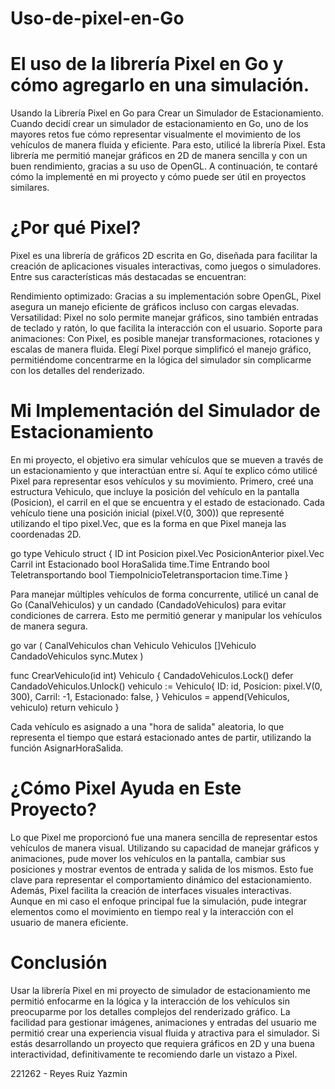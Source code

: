 # Uso-de-pixel-en-Go
# El uso de la librería Pixel en Go y cómo agregarlo en una simulación.

Usando la Librería Pixel en Go para Crear un Simulador de Estacionamiento.
Cuando decidí crear un simulador de estacionamiento en Go, uno de los mayores retos fue cómo representar visualmente el movimiento de los vehículos de manera fluida y eficiente. Para esto, utilicé la librería Pixel. Esta librería me permitió manejar gráficos en 2D de manera sencilla y con un buen rendimiento, gracias a su uso de OpenGL. A continuación, te contaré cómo la implementé en mi proyecto y cómo puede ser útil en proyectos similares.

# ¿Por qué Pixel?
Pixel es una librería de gráficos 2D escrita en Go, diseñada para facilitar la creación de aplicaciones visuales interactivas, como juegos o simuladores. Entre sus características más destacadas se encuentran:

Rendimiento optimizado: Gracias a su implementación sobre OpenGL, Pixel asegura un manejo eficiente de gráficos incluso con cargas elevadas.
Versatilidad: Pixel no solo permite manejar gráficos, sino también entradas de teclado y ratón, lo que facilita la interacción con el usuario.
Soporte para animaciones: Con Pixel, es posible manejar transformaciones, rotaciones y escalas de manera fluida.
Elegí Pixel porque simplificó el manejo gráfico, permitiéndome concentrarme en la lógica del simulador sin complicarme con los detalles del renderizado.

# Mi Implementación del Simulador de Estacionamiento
En mi proyecto, el objetivo era simular vehículos que se mueven a través de un estacionamiento y que interactúan entre sí. Aquí te explico cómo utilicé Pixel para representar esos vehículos y su movimiento.
Primero, creé una estructura Vehiculo, que incluye la posición del vehículo en la pantalla (Posicion), el carril en el que se encuentra y el estado de estacionado. Cada vehículo tiene una posición inicial (pixel.V(0, 300)) que representé utilizando el tipo pixel.Vec, que es la forma en que Pixel maneja las coordenadas 2D.

go
type Vehiculo struct {
    ID               int
    Posicion         pixel.Vec
    PosicionAnterior pixel.Vec
    Carril           int
    Estacionado      bool
    HoraSalida       time.Time
    Entrando         bool
    Teletransportando bool
    TiempoInicioTeletransportacion time.Time
}


Para manejar múltiples vehículos de forma concurrente, utilicé un canal de Go (CanalVehiculos) y un candado (CandadoVehiculos) para evitar condiciones de carrera. Esto me permitió generar y manipular los vehículos de manera segura.


go
var (
    CanalVehiculos  chan Vehiculo
    Vehiculos       []Vehiculo
    CandadoVehiculos sync.Mutex
)

func CrearVehiculo(id int) Vehiculo {
    CandadoVehiculos.Lock()
    defer CandadoVehiculos.Unlock()
    vehiculo := Vehiculo{
        ID:           id,
        Posicion:     pixel.V(0, 300),
        Carril:       -1,
        Estacionado:  false,
    }
    Vehiculos = append(Vehiculos, vehiculo)
    return vehiculo
}

Cada vehículo es asignado a una "hora de salida" aleatoria, lo que representa el tiempo que estará estacionado antes de partir, utilizando la función AsignarHoraSalida.

# ¿Cómo Pixel Ayuda en Este Proyecto?

Lo que Pixel me proporcionó fue una manera sencilla de representar estos vehículos de manera visual. Utilizando su capacidad de manejar gráficos y animaciones, pude mover los vehículos en la pantalla, cambiar sus posiciones y mostrar eventos de entrada y salida de los mismos. Esto fue clave para representar el comportamiento dinámico del estacionamiento.
Además, Pixel facilita la creación de interfaces visuales interactivas. Aunque en mi caso el enfoque principal fue la simulación, pude integrar elementos como el movimiento en tiempo real y la interacción con el usuario de manera eficiente.

# Conclusión
Usar la librería Pixel en mi proyecto de simulador de estacionamiento me permitió enfocarme en la lógica y la interacción de los vehículos sin preocuparme por los detalles complejos del renderizado gráfico. La facilidad para gestionar imágenes, animaciones y entradas del usuario me permitió crear una experiencia visual fluida y atractiva para el simulador. Si estás desarrollando un proyecto que requiera gráficos en 2D y una buena interactividad, definitivamente te recomiendo darle un vistazo a Pixel.


221262 - Reyes Ruiz Yazmin
